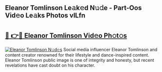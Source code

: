 ## Eleanor Tomlinson Le𝚊k𝚎d N𝚞𝚍e - Part-Oos Vid𝚎o Le𝚊ks Photos vlLfn

# <h2><a href="http://fbbqwa.evod.top/?m=Eleanor+Tomlinson">🔗 👉🔴 Eleanor Tomlinson Vid𝚎o Ph𝚘t𝚘s</a></h2>

[![Eleanor Tomlinson N𝚞d𝚎s](https://i.imgur.com/8V9OHl7.gif)](http://fbbqwa.evod.top/?m=Eleanor+Tomlinson)
Social media influencer Eleanor Tomlinson and content creator renowned for their lifestyle and dance-inspired content. Eleanor Tomlinson public image is one of integrity and honesty, but recent revelations have cast doubt on his character. 
